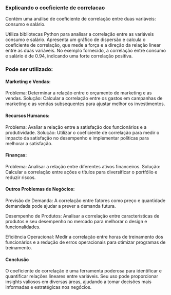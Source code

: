 ### Explicando o coeficiente de correlacao
Contém uma análise de coeficiente de correlação entre duas variáveis: consumo e salário.

Utiliza bibliotecas Python para analisar a correlação entre as variáveis consumo e salário. Apresenta um gráfico de dispersão e calcula o coeficiente de correlação, que mede a força e a direção da relação linear entre as duas variáveis. No exemplo fornecido, a correlação entre consumo e salário é de 0.94, indicando uma forte correlação positiva.

### Pode ser utilizado:

#### Marketing e Vendas:

Problema: Determinar a relação entre o orçamento de marketing e as vendas.
Solução: Calcular a correlação entre os gastos em campanhas de marketing e as vendas subsequentes para ajustar melhor os investimentos.

#### Recursos Humanos:

Problema: Avaliar a relação entre a satisfação dos funcionários e a produtividade.
Solução: Utilizar o coeficiente de correlação para medir o impacto da satisfação no desempenho e implementar políticas para melhorar a satisfação.

#### Finanças:

Problema: Analisar a relação entre diferentes ativos financeiros.
Solução: Calcular a correlação entre ações e títulos para diversificar o portfólio e reduzir riscos.

#### Outros Problemas de Negócios:

Previsão de Demanda: A correlação entre fatores como preço e quantidade demandada pode ajudar a prever a demanda futura.

Desempenho de Produtos: Analisar a correlação entre características de produtos e seu desempenho no mercado para melhorar o design e funcionalidades.

Eficiência Operacional: Medir a correlação entre horas de treinamento dos funcionários e a redução de erros operacionais para otimizar programas de treinamento.

#### Conclusão

O coeficiente de correlação é uma ferramenta poderosa para identificar e quantificar relações lineares entre variáveis. Seu uso pode proporcionar insights valiosos em diversas áreas, ajudando a tomar decisões mais informadas e estratégicas nos negócios.
